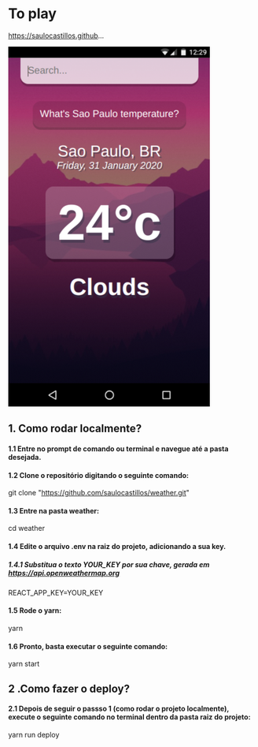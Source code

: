 # To play

https://saulocastillos.github...

![alt text](./src/assets/screen.png)

## 1. Como rodar localmente?

#### 1.1 Entre no prompt de comando ou terminal e navegue até a pasta desejada.

#### 1.2 Clone o repositório digitando o seguinte comando:

  git clone "https://github.com/saulocastillos/weather.git"

#### 1.3 Entre na pasta weather:

  cd weather

#### 1.4 Edite o arquivo .env na raiz do projeto, adicionando a sua key.
##### 1.4.1 Substitua o texto YOUR_KEY por sua chave, gerada em https://api.openweathermap.org

  REACT_APP_KEY=YOUR_KEY

#### 1.5 Rode o yarn:

  yarn

#### 1.6 Pronto, basta executar o seguinte comando:

  yarn start

## 2 .Como fazer o deploy?

#### 2.1 Depois de seguir o passso 1 (como rodar o projeto localmente), execute o seguinte comando no terminal dentro da pasta raiz do projeto:

  yarn run deploy